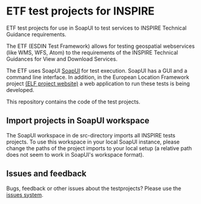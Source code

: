 # ETF test projects for INSPIRE
ETF test projects for use in SoapUI to test services to INSPIRE Technical Guidance requirements.

The ETF (ESDIN Test Framework) allows for testing geospatial webservices (like WMS, WFS, Atom) to the requirements of the INSPIRE Technical Guidances for View and Download Services.

The ETF uses SoapUI [SoapUI](http://www.soapui.org/) for test execution. SoapUI has a GUI and a command line interface. In addition, in the European Location Framework project [(ELF project website)](http://www.elfproject.eu/) a web application to run these tests is being developed.

This repository contains the code of the test projects.

## Import projects in SoapUI workspace
The SoapUI workspace in de src-directory imports all INSPIRE tests projects. To use this workspace in your local SoapUI instance, please change the paths of the project imports to your local setup (a relative path does not seem to work in SoapUI's workspace format).

## Issues and feedback
Bugs, feedback or other issues about the testprojects? Please use the [issues system](https://github.com/Geonovum/etf-test-projects-inspire/issues).
